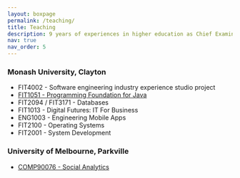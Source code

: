 ```yaml
---
layout: boxpage
permalink: /teaching/
title: Teaching
description: 9 years of experiences in higher education as Chief Examiner, Lecturer and Tutor including teaching materials and assessments development for one or more of the following units/subject.
nav: true
nav_order: 5
---
```


### **Monash University, Clayton**

- FIT4002 - Software engineering industry experience studio project
- [FIT1051 - Programming Foundation for Java](https://handbook.monash.edu/2022/units/FIT1051?year=2022)
- FIT2094 / FIT3171 - Databases
- FIT1013 - Digital Futures:  IT For Business
- ENG1003 - Engineering Mobile Apps
- FIT2100 - Operating Systems
- FIT2001 - System Development

### **University of Melbourne, Parkville**

- [COMP90076 - Social Analytics](https://handbook.unimelb.edu.au/2024/subjects/comp90076/dates-times)
